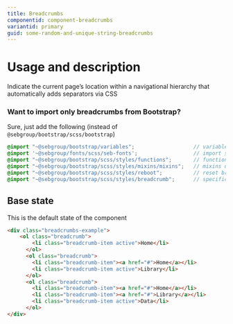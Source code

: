 ```yaml
---
title: Breadcrumbs
componentid: component-breadcrumbs
variantid: primary
guid: some-random-and-unique-string-breadcrumbs
---
```

# Usage and description
Indicate the current page’s location within a navigational hierarchy that automatically adds separators via CSS

### Want to import only breadcrumbs from Bootstrap?
Sure, just add the following (instead of `@sebgroup/bootstrap/scss/bootstrap`)
```scss
@import "~@sebgroup/bootstrap/variables";                   // variables used by bootstrap
@import '~@sebgroup/fonts/scss/seb-fonts';                  // import seb font
@import "~@sebgroup/bootstrap/scss/styles/functions";       // functions used by bootstrap
@import "~@sebgroup/bootstrap/scss/styles/mixins/mixins";   // mixins used by bootstrap
@import "~@sebgroup/bootstrap/scss/styles/reboot";          // reset browser specific styles (based on normalize.css)
@import "~@sebgroup/bootstrap/scss/styles/breadcrumb";      // specific styles for breadcrumbs
```

## Base state
This is the default state of the component
```html
<div class="breadcrumbs-example">
    <ol class="breadcrumb">
        <li class="breadcrumb-item active">Home</li>
      </ol>
      <ol class="breadcrumb">
        <li class="breadcrumb-item"><a href="#">Home</a></li>
        <li class="breadcrumb-item active">Library</li>
      </ol>
      <ol class="breadcrumb">
        <li class="breadcrumb-item"><a href="#">Home</a></li>
        <li class="breadcrumb-item"><a href="#">Library</a></li>
        <li class="breadcrumb-item active">Data</li>
      </ol>
</div>
```